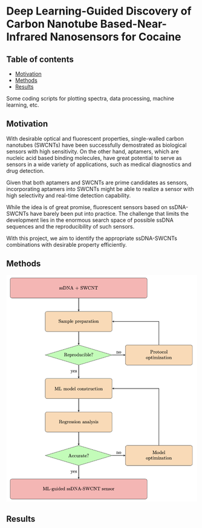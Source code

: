 # Deep Learning-Guided Discovery of Carbon Nanotube Based-Near-Infrared Nanosensors for Cocaine

## Table of contents
* [Motivation](#motivation)
* [Methods](#methods)
* [Results](#results)

Some coding scripts for plotting spectra, data processing, machine learning, etc.

## Motivation
With desirable optical and fluorescent properties, single-walled carbon nanotubes (SWCNTs) have been successfully demostrated as biological sensors with high sensitivity. On the other hand, aptamers, which are nucleic acid based binding molecules, have great potential to serve as sensors in a wide variety of applications, such as medical diagnostics and drug detection.

Given that both aptamers and SWCNTs are prime candidates as sensors, incorporating aptamers into SWCNTs might be able to realize a sensor with high selectivity and real-time detection capability.

While the idea is of great promise, fluorescent sensors based on ssDNA-SWCNTs have barely been put into practice. The challenge that limits the development lies in the enormous search space of possible ssDNA sequences and the reproducibility of such sensors.

With this project, we aim to identify the appropriate ssDNA-SWCNTs combinations with desirable property efficiently.

## Methods
![image](schematics/DoE.png)

## Results
